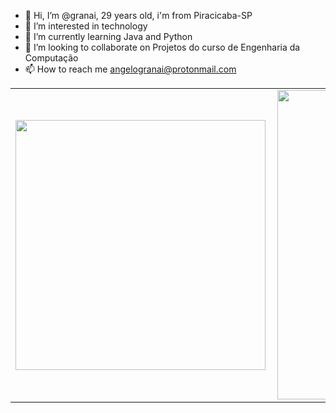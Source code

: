 - 👋 Hi, I’m @granai, 29 years old, i'm from Piracicaba-SP
- 👀 I’m interested in technology
- 🌱 I’m currently learning Java and Python
- 💞️ I’m looking to collaborate on Projetos do curso de Engenharia da Computação
- 📫 How to reach me angelogranai@protonmail.com

<center>
<table>
    <tr>
        <td><img width="400px" align="left" src="https://github-readme-stats.vercel.app/api/top-langs/?username=granai&hide=html&layout=compact&theme=buefy" /></td>
        <td><img width="495px" align="left" src="https://github-readme-stats.vercel.app/api?username=granai&theme=buefy"/></td>
    </tr>   
</table>
</center>  
<!---
granai/granai is a ✨ special ✨ repository because its `README.md` (this file) appears on your GitHub profile.
You can click the Preview link to take a look at your changes.
--->

